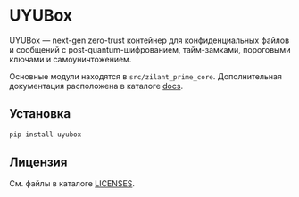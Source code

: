 # UYUBox

UYUBox — next-gen zero-trust контейнер для конфиденциальных файлов и сообщений с post-quantum-шифрованием, тайм-замками, пороговыми ключами и самоуничтожением.

Основные модули находятся в `src/zilant_prime_core`. Дополнительная документация расположена в каталоге [docs](docs/).

## Установка

```bash
pip install uyubox
```

## Лицензия

См. файлы в каталоге [LICENSES](LICENSES).
